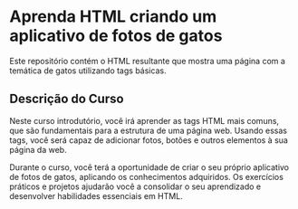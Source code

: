 # Aprenda HTML criando um aplicativo de fotos de gatos

Este repositório contém o HTML resultante que mostra uma página com a temática de gatos utilizando tags básicas.

## Descrição do Curso
Neste curso introdutório, você irá aprender as tags HTML mais comuns, que são fundamentais para a estrutura de uma página web. Usando essas tags, você será capaz de adicionar fotos, botões e outros elementos à sua página da web.

Durante o curso, você terá a oportunidade de criar o seu próprio aplicativo de fotos de gatos, aplicando os conhecimentos adquiridos. Os exercícios práticos e projetos ajudarão você a consolidar o seu aprendizado e desenvolver habilidades essenciais em HTML.